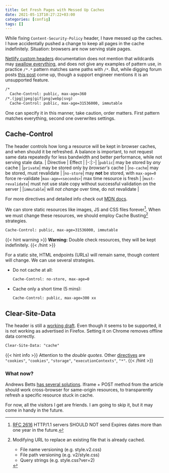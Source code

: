 ```yaml
---
title: Get Fresh Pages with Messed Up Caches
date: 2021-05-13T10:27:22+03:00
categories: [config]
tags: []
---
```

While fixing `Content-Security-Policy` header, I have messed up the caches. I have accidentally pushed a change to keep all pages in the cache indefinitely. Situation: browsers are now serving stale pages.
<!--more-->

[Netlify custom headers](https://docs.netlify.com/routing/headers/) documentation does not mention that wildcards may [swallow everything](https://answers.netlify.com/t/confusing-headers-behaviour/17588/3?u=c6p), and does not give any examples of pattern use, in practice `/*.*` pattern matches same paths with `/*`. But, while digging forum posts [this post](https://answers.netlify.com/t/format-of-custom-headers-glob/13037/5?u=c6p) come up, though a support engineer mentions it is an unsupported feature.
```html
/*
  Cache-Control: public, max-age=360
/*.(jpg|jpeg|gif|png|webp|svg)
  Cache-Control: public, max-age=31536000, immutable
```
One can specify it in this manner, take caution, order matters. First pattern matches everything, second one overwrites settings.

## Cache-Control
The header controls how long a resource will be kept in browser caches, and when should it be refreshed. A balance is important, to not request same data repeatedly for less bandwidth and better performance, while not serving stale data.
| Directive | Effect |
|-:|:-|
|`public`| may be stored by *any* cache |
|`private`| may be stored only by *browser's* cache |
|`no-cache`| may be stored, must revalidate |
|`no-store`| may **not** be stored, with `max-age=0` force re-validate 
|`max-age=<seconds>`| max time resource is fresh |
|`must-revalidate`| must not use stale copy without successful validation on the server |
|`immutable`| will *not change* over time, do not revalidate |

For more directives and detailed info check out [MDN docs](https://developer.mozilla.org/en-US/docs/Web/HTTP/Headers/Cache-Control).

We can store static resources like images, JS and CSS files forever[^2]. When we must change these resources, we should employ Cache Busting[^1] strategies.
```html
Cache-Control: public, max-age=31536000, immutable
```
{{< hint warning >}}
**Warning:** Double check resources, they will be kept indefinitely.
{{< /hint >}}

For a static site, HTML endpoints (URLs) will remain same, though content will change. We can use several strategies.
* Do not cache at all:
  ```html
  Cache-Control: no-store, max-age=0
  ```
* Cache only a short time (5 mins):
  ```html
  Cache-Control: public, max-age=300 xx
  ```

## Clear-Site-Data
The header is still a [working draft](https://www.w3.org/TR/clear-site-data). Even though it seems to be supported, it is not working as advertised in Firefox. Setting it on Chrome removes offline data correctly.
```html
Clear-Site-Data: "cache"
```
{{< hint info >}}
Attention to the *double quotes*. Other [directives](https://developer.mozilla.org/en-US/docs/Web/HTTP/Headers/Clear-Site-Data#directives) are `"cookies"`, `"cookies"`, `"storage"`, `"executionContexts"`, `"*"`.
{{< /hint >}}

### What now?
Andrews Betts [has several solutions](https://www.fastly.com/blog/clearing-cache-browser). Iframe + POST method from the article should work cross-browser for same-origin resources, to transparently refresh a specific resource stuck in cache.

For now, all the visitors I get are friends. I am going to skip it, but it may come in handy in the future.

[^1]: Modifying URL to replace an existing file that is already cached. 
    * File name versioning (e.g. style.v2.css)
    * File path versioning (e.g. v2/style.css)
    * Query strings (e.g. style.css?ver=2)
[^2]: [RFC 2616](https://www.ietf.org/rfc/rfc2616.txt) HTTP/1.1 servers SHOULD NOT send Expires dates more than one year in the future.